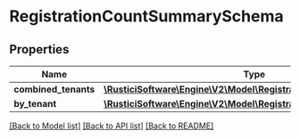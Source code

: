# RegistrationCountSummarySchema

## Properties
Name | Type | Description | Notes
------------ | ------------- | ------------- | -------------
**combined_tenants** | [**\RusticiSoftware\Engine\V2\Model\RegistrationCountDetailSchema**](RegistrationCountDetailSchema.md) |  | [optional] 
**by_tenant** | [**\RusticiSoftware\Engine\V2\Model\RegistrationCountDetailSchema[]**](RegistrationCountDetailSchema.md) |  | 

[[Back to Model list]](../README.md#documentation-for-models) [[Back to API list]](../README.md#documentation-for-api-endpoints) [[Back to README]](../README.md)


